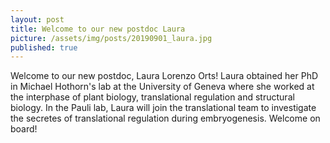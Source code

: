 ```yaml
---
layout: post
title: Welcome to our new postdoc Laura
picture: /assets/img/posts/20190901_laura.jpg
published: true
---
```

Welcome to our new postdoc, Laura Lorenzo Orts! Laura obtained her PhD in Michael Hothorn's lab at the University of Geneva where she worked at the interphase of plant biology, translational regulation and structural biology. In the Pauli lab, Laura will join the translational team to investigate the secretes of translational regulation during embryogenesis. Welcome on board!
